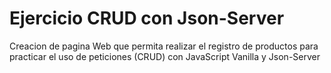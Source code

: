 # Ejercicio CRUD con Json-Server
Creacion de pagina Web que permita realizar el registro de productos para practicar el uso de peticiones (CRUD) con JavaScript Vanilla y Json-Server
